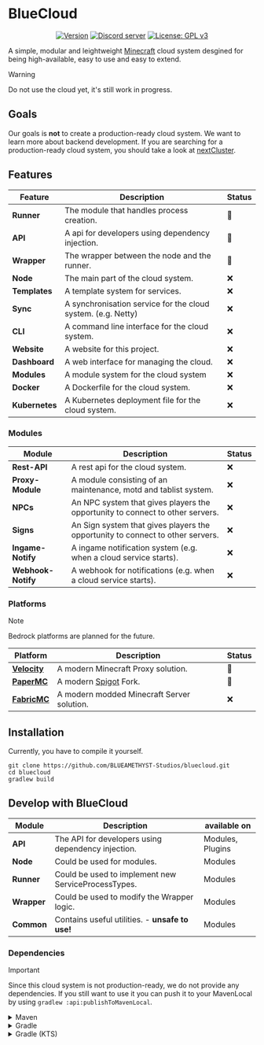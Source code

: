 # BlueCloud
<p align="center">
    <a href="https://github.com/BLUEAMETHYST-Studios/bluecloud/blob/161732351be9c373a92beb91884eae8561e2de31/build.gradle.kts#L2"><img src="https://img.shields.io/badge/Version-0.1-blue.svg" alt="Version"></a>
    <a href="https://discord.gg/jDAGR26yXe"><img src="https://img.shields.io/discord/1068818982485901432?color=5865F2&logo=discord&logoColor=white" alt="Discord server" /></a>
    <a href="https://github.com/BLUEAMETHYST-Studios/bluecloud/blob/main/LICENSE"><img src="https://img.shields.io/badge/License-GPLv3-blue.svg", alt="License: GPL v3"></a>
</p>

A simple, modular and leightweight [Minecraft](https://minecraft.net) cloud system desgined for being high-available, easy to use and easy to extend.

> [!WARNING]
> Do not use the cloud yet, it's still work in progress.

## Goals
Our goals is **not** to create a production-ready cloud system. We want to learn more about backend development.
If you are searching for a production-ready cloud system, you should take a look at [nextCluster](https://github.com/nextCluster/nextCluster).

## Features
| Feature        | Description                                                  | Status |
|----------------|--------------------------------------------------------------|--------|
| **Runner**     | The module that handles process creation.                    | 🚧     |
| **API**        | A api for developers using dependency injection.             | 🚧     |
| **Wrapper**    | The wrapper between the node and the runner.                 | 🚧     |
| **Node**       | The main part of the cloud system.                           | ❌      |
| **Templates**  | A template system for services.                              | ❌      |
| **Sync**       | A synchronisation service for the cloud system. (e.g. Netty) | ❌      |
| **CLI**        | A command line interface for the cloud system.               | ❌      |
| **Website**    | A website for this project.                                  | ❌      |
| **Dashboard**  | A web interface for managing the cloud.                      | ❌      |
| **Modules**    | A module system for the cloud system                         | ❌      |
| **Docker**     | A Dockerfile for the cloud system.                           | ❌      |
| **Kubernetes** | A Kubernetes deployment file for the cloud system.           | ❌      |

### Modules
| Module             | Description                                                                    | Status |
|--------------------|--------------------------------------------------------------------------------|--------|
| **Rest-API**       | A rest api for the cloud system.                                               | ❌      |
| **Proxy-Module**   | A module consisting of an maintenance, motd and tablist system.                | ❌      |
| **NPCs**           | An NPC system that gives players the opportunity to connect to other servers.  | ❌      |
| **Signs**          | An Sign system that gives players the opportunity to connect to other servers. | ❌      |
| **Ingame-Notify**  | A ingame notification system (e.g. when a cloud service starts).               | ❌      |
| **Webhook-Notify** | A webhook for notifications (e.g. when a cloud service starts).                | ❌      |

### Platforms
> [!NOTE]  
> Bedrock platforms are planned for the future.
> 
| Platform                                             | Description                                   | Status |
|------------------------------------------------------|-----------------------------------------------|--------|
| **[Velocity](https://papermc.io/software/velocity)** | A modern Minecraft Proxy solution.            | 🚧     |
| **[PaperMC](https://papermc.io/software/paper)**     | A modern [Spigot](https://spigotmc.org) Fork. | 🚧     |
| **[FabricMC](https://fabricmc.net/)**                | A modern modded Minecraft Server solution.    | ❌      |

## Installation
Currently, you have to compile it yourself.

```shell
git clone https://github.com/BLUEAMETHYST-Studios/bluecloud.git
cd bluecloud
gradlew build
```

## Develop with BlueCloud
| Module      | Description                                         | available on     |
|-------------|-----------------------------------------------------|------------------|
| **API**     | The API for developers using dependency injection.  | Modules, Plugins |
| **Node**    | Could be used for modules.                          | Modules          |
| **Runner**  | Could be used to implement new ServiceProcessTypes. | Modules          |
| **Wrapper** | Could be used to modify the Wrapper logic.          | Modules          |
| **Common**  | Contains useful utilities. - **unsafe to use!**     | Modules          |

### Dependencies
> [!IMPORTANT]  
> Since this cloud system is not production-ready, we do not provide any dependencies. If you still want to use it you can push it to your MavenLocal by using `gradlew :api:publishToMavenLocal`.

<details>
  <summary>Maven</summary>
  
```xml
<dependencies>
    <dependency>
        <groupId>me.blueamethyst.bluecloud</groupId>
        <artifactId>api</artifactId>
        <version>${VERSION}"</version>
        <scope>provided</scope>
    </dependency>
</dependencies>
```
</details>

<details>
  <summary>Gradle</summary>
  
```groovy
dependencies {
    compileOnly 'me.blueamethyst.bluecloud:api:${VERSION}'
}
```
</details>

<details>
  <summary>Gradle (KTS)</summary>

```kotlin
dependencies {
    compileOnly("me.blueamethyst.bluecloud:api:${VERSION}")
}
```
</details>